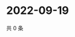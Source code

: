 # 2022-09-19

共 0 条

<!-- BEGIN WEIBO -->
<!-- 最后更新时间 Mon Sep 19 2022 11:39:57 GMT+0800 (China Standard Time) -->

<!-- END WEIBO -->
